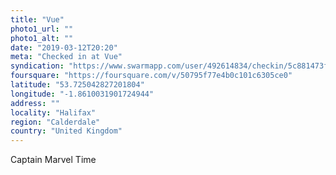 ```yaml
---
title: "Vue"
photo1_url: ""
photo1_alt: ""
date: "2019-03-12T20:20"
meta: "Checked in at Vue"
syndication: "https://www.swarmapp.com/user/492614834/checkin/5c881473f709c1002c249cbc"
foursquare: "https://foursquare.com/v/50795f77e4b0c101c6305ce0"
latitude: "53.725042827201804"
longitude: "-1.8610031901724944"
address: ""
locality: "Halifax"
region: "Calderdale"
country: "United Kingdom"
---
```

Captain Marvel Time
